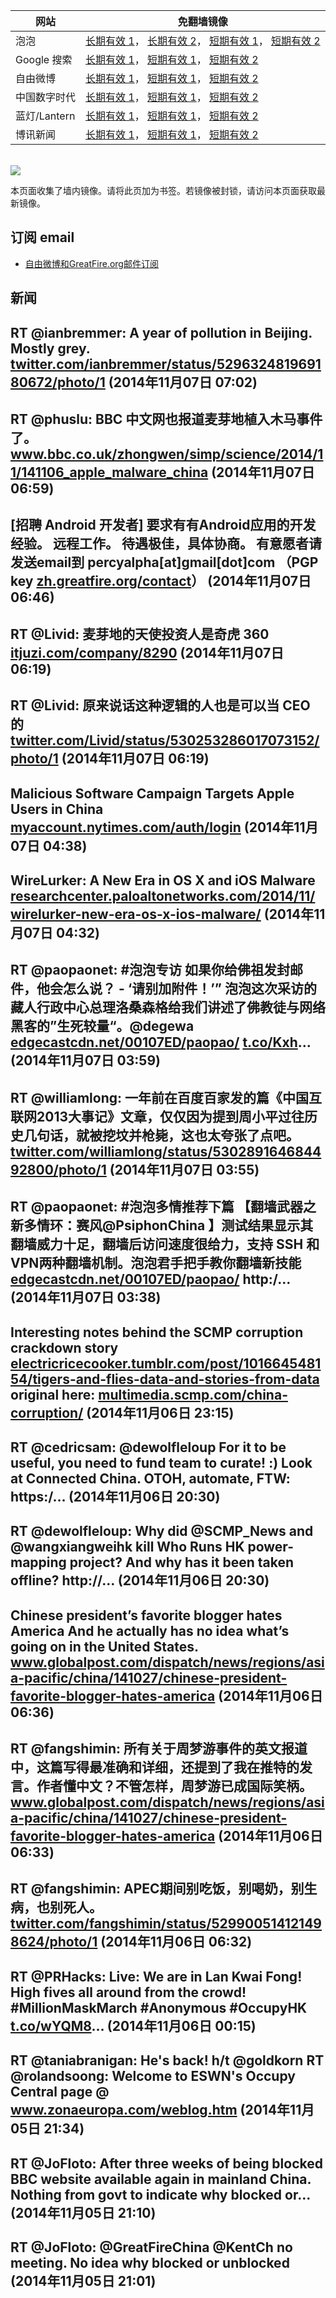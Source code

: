 <table>
    <thead>
        <tr>
            <th>网站</th>
            <th>免翻墙镜像</th>
        </tr>
    </thead>
    <tbody>    
        <tr>
            <td>泡泡</td>
            <td>            
                <a href="https://cs23.wpc.edgecastcdn.net/80107EF/soft.pingfan.pw/paopao/" target="jx1">长期有效 1</a>，            
                <a href="https://edgecastcdn.net/00107ED/paopao/" target="jx2">长期有效 2</a>，            
                <a href="https://paopao3.azurewebsites.net" target="jx3">短期有效 1</a>，            
                <a href="https://d19ysv8o6fv16v.cloudfront.net" target="jx4">短期有效 2</a>
            </td>
        </tr>    
        <tr>
            <td>Google 搜索</td>
            <td>            
                <a href="https://edgecastcdn.net/00107ED/g/" target="jx5">长期有效 1</a>，            
                <a href="https://865ba.azurewebsites.net" target="jx6">短期有效 1</a>，            
                <a href="https://d3vv89cvqbrqlq.cloudfront.net" target="jx7">短期有效 2</a>
            </td>
        </tr>    
        <tr>
            <td>自由微博</td>
            <td>            
                <a href="https://edgecastcdn.net/00107ED/freeweibo/" target="jx8">长期有效 1</a>，            
                <a href="https://fw6.azurewebsites.net" target="jx9">短期有效 1</a>，            
                <a href="https://d2fstso2jh4dhr.cloudfront.net" target="jx10">短期有效 2</a>
            </td>
        </tr>    
        <tr>
            <td>中国数字时代</td>
            <td>            
                <a href="https://edgecastcdn.net/00107ED/cdt/" target="jx11">长期有效 1</a>，            
                <a href="https://39bf.azurewebsites.net" target="jx12">短期有效 1</a>，            
                <a href="https://dazdu2iuzl72b.cloudfront.net" target="jx13">短期有效 2</a>
            </td>
        </tr>    
        <tr>
            <td>蓝灯/Lantern</td>
            <td>            
                <a href="https://edgecastcdn.net/00107ED/lantern/" target="jx14">长期有效 1</a>，            
                <a href="https://c7511.azurewebsites.net" target="jx15">短期有效 1</a>，            
                <a href="https://dx1djqjpnvurw.cloudfront.net" target="jx16">短期有效 2</a>
            </td>
        </tr>    
        <tr>
            <td>博讯新闻</td>
            <td>            
                <a href="https://wpc.a8b5.edgecastcdn.net/80107EF/soft.pingfan.pw/boxun/" target="jx17">长期有效 1</a>，            
                <a href="https://boxun2.azurewebsites.net" target="jx18">短期有效 1</a>，            
                <a href="https://d3588w5hqzcepn.cloudfront.net" target="jx19">短期有效 2</a>
            </td>
        </tr>
    </tbody>
</table>
<br/>
<img src="https://raw.githubusercontent.com/greatfire/z/master/logos.gif" />

本页面收集了墙内镜像。请将此页加为书签。若镜像被封锁，请访问本页面获取最新镜像。

## 订阅 email
* <a href="https://b.us7.list-manage.com/subscribe?u=854fca58782082e0cbdf204a0&id=c78949b93c">自由微博和GreatFire.org邮件订阅</a>
    
## 新闻
RT @ianbremmer: A year of pollution in Beijing. Mostly grey. <a href="https://twitter.com/ianbremmer/status/529632481969180672/photo/1" target="_BLANK">twitter.com/ianbremmer/status/529632481969180672/photo/1</a> (2014年11月07日 07:02)
 ---
RT @phuslu: BBC 中文网也报道麦芽地植入木马事件了。<a href="http://www.bbc.co.uk/zhongwen/simp/science/2014/11/141106_apple_malware_china" target="_BLANK">www.bbc.co.uk/zhongwen/simp/science/2014/11/141106_apple_malware_china</a> (2014年11月07日 06:59)
 ---
[招聘 Android 开发者] 要求有有Android应用的开发经验。 远程工作。 待遇极佳，具体协商。 有意愿者请发送email到 percyalpha[at]gmail[dot]com （PGP key <a href="https://zh.greatfire.org/contact#alt" target="_BLANK">zh.greatfire.org/contact</a>） (2014年11月07日 06:46)
 ---
RT @Livid: 麦芽地的天使投资人是奇虎 360 <a href="http://itjuzi.com/company/8290" target="_BLANK">itjuzi.com/company/8290</a> (2014年11月07日 06:19)
 ---
RT @Livid: 原来说话这种逻辑的人也是可以当 CEO 的 <a href="https://twitter.com/Livid/status/530253286017073152/photo/1" target="_BLANK">twitter.com/Livid/status/530253286017073152/photo/1</a> (2014年11月07日 06:19)
 ---
Malicious Software Campaign Targets Apple Users in China  <a href="https://myaccount.nytimes.com/auth/login?URI=http%3A%2F%2Fbits.blogs.nytimes.com%2F2014%2F11%2F05%2Fmalicious-software-campaign-targets-apple-users-in-china%2F%3Fref%3Dtechnology%26_r%3D5&REFUSE_COOKIE_ERROR=SHOW_ERROR" target="_BLANK">myaccount.nytimes.com/auth/login</a> (2014年11月07日 04:38)
 ---
WireLurker: A New Era in OS X and iOS Malware <a href="http://researchcenter.paloaltonetworks.com/2014/11/wirelurker-new-era-os-x-ios-malware/" target="_BLANK">researchcenter.paloaltonetworks.com/2014/11/wirelurker-new-era-os-x-ios-malware/</a> (2014年11月07日 04:32)
 ---
RT @paopaonet: #泡泡专访 如果你给佛祖发封邮件，他会怎么说？ - ‘请别加附件！’” 泡泡这次采访的藏人行政中心总理洛桑森格给我们讲述了佛教徒与网络黑客的”生死较量“。@degewa <a href="https://edgecastcdn.net/00107ED/paopao/" target="_BLANK">edgecastcdn.net/00107ED/paopao/</a> <a href="http://t.co/Kxh" target="_BLANK">t.co/Kxh</a>… (2014年11月07日 03:59)
 ---
RT @williamlong: 一年前在百度百家发的篇《中国互联网2013大事记》文章，仅仅因为提到周小平过往历史几句话，就被挖坟并枪毙，这也太夸张了点吧。 <a href="https://twitter.com/williamlong/status/530289164684492800/photo/1" target="_BLANK">twitter.com/williamlong/status/530289164684492800/photo/1</a> (2014年11月07日 03:55)
 ---
RT @paopaonet: #泡泡多情推荐下篇 【翻墙武器之新多情环：赛风@PsiphonChina 】测试结果显示其翻墙威力十足，翻墙后访问速度很给力，支持 SSH 和VPN两种翻墙机制。泡泡君手把手教你翻墙新技能<a href="https://edgecastcdn.net/00107ED/paopao/?u=/article/253" target="_BLANK">edgecastcdn.net/00107ED/paopao/</a> http:/… (2014年11月07日 03:38)
 ---
Interesting notes behind the SCMP corruption crackdown story <a href="http://electricricecooker.tumblr.com/post/101664548154/tigers-and-flies-data-and-stories-from-data" target="_BLANK">electricricecooker.tumblr.com/post/101664548154/tigers-and-flies-data-and-stories-from-data</a> original here: <a href="http://multimedia.scmp.com/china-corruption/" target="_BLANK">multimedia.scmp.com/china-corruption/</a> (2014年11月06日 23:15)
 ---
RT @cedricsam: @dewolfleloup For it to be useful, you need to fund team to curate! :) Look at Connected China. OTOH, automate, FTW: https:/… (2014年11月06日 20:30)
 ---
RT @dewolfleloup: Why did @SCMP_News and @wangxiangweihk kill Who Runs HK power-mapping project? And why has it been taken offline? http://… (2014年11月06日 20:30)
 ---
Chinese president’s favorite blogger hates America
And he actually has no idea what’s going on in the United States. <a href="http://www.globalpost.com/dispatch/news/regions/asia-pacific/china/141027/chinese-president-favorite-blogger-hates-america" target="_BLANK">www.globalpost.com/dispatch/news/regions/asia-pacific/china/141027/chinese-president-favorite-blogger-hates-america</a> (2014年11月06日 06:36)
 ---
RT @fangshimin: 所有关于周梦游事件的英文报道中，这篇写得最准确和详细，还提到了我在推特的发言。作者懂中文？不管怎样，周梦游已成国际笑柄。 <a href="http://www.globalpost.com/dispatch/news/regions/asia-pacific/china/141027/chinese-president-favorite-blogger-hates-america" target="_BLANK">www.globalpost.com/dispatch/news/regions/asia-pacific/china/141027/chinese-president-favorite-blogger-hates-america</a> (2014年11月06日 06:33)
 ---
RT @fangshimin: APEC期间别吃饭，别喝奶，别生病，也别死人。 <a href="https://twitter.com/fangshimin/status/529900514121498624/photo/1" target="_BLANK">twitter.com/fangshimin/status/529900514121498624/photo/1</a> (2014年11月06日 06:32)
 ---
RT @PRHacks: Live: We are in Lan Kwai Fong! High fives all around from the crowd!  #MillionMaskMarch #Anonymous #OccupyHK <a href="http://t.co/wYQM8" target="_BLANK">t.co/wYQM8</a>… (2014年11月06日 00:15)
 ---
RT @taniabranigan: He's back! h/t @goldkorn RT @rolandsoong: Welcome to ESWN's Occupy Central page @ <a href="http://www.zonaeuropa.com/weblog.htm" target="_BLANK">www.zonaeuropa.com/weblog.htm</a> (2014年11月05日 21:34)
 ---
RT @JoFloto: After three weeks of being blocked BBC website available again in mainland China. Nothing from govt to indicate why blocked or… (2014年11月05日 21:10)
 ---
RT @JoFloto: @GreatFireChina  @KentCh no meeting. No idea why blocked or unblocked (2014年11月05日 21:01)
 ---
